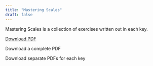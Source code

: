 ```yaml
---
title: "Mastering Scales"
draft: false
---
```


Mastering Scales is a collection of exercises written out in each key.

[Download PDF](./c-major.pdf)

Download a complete PDF

Download separate PDFs for each key
